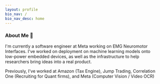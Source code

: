 ```yaml
---
layout: profile
bio_nav: /
bio_nav_desc: home
---
```


### About Me 👋
I'm currently a software engineer at Meta working on EMG Neuromotor Interfaces. I've worked on deployment on machine learning models onto low-power embedded devices, as well as the infrastructure to help researchers bring ideas into a real product.

Previously, I've worked at Amazon (Tax Engine), Jump Trading, Correlation One (Recruiting for Quant firms), and Meta (Computer Vision / Video OCR)
